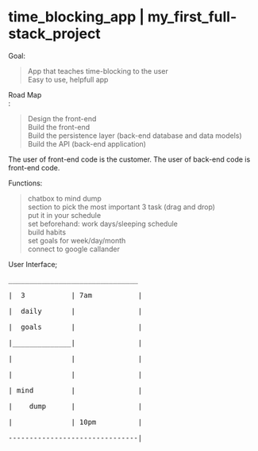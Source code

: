 # time_blocking_app   |   my_first_full-stack_project

Goal:<br/>

>App that teaches time-blocking to the user<br/>
>Easy to use, helpfull app
  
Road Map <br/>:
>Design the front-end<br />
>Build the front-end<br />
>Build the persistence layer (back-end database and data models)<br />
>Build the API (back-end application)<br />

The user of front-end code is the customer. The user of back-end code is front-end code.<br/>

Functions:<br/>
>chatbox to mind dump<br/>
>section to pick the most important 3 task (drag and drop)<br/>
>put it in your schedule<br/>
>set beforehand: work days/sleeping schedule<br/>
>build habits<br/>
>set goals for week/day/month<br/>
>connect to google callander <br/>

User Interface;<br/>
<pre>
_______________________________<br/>
|  3           | 7am           |<br/>
|  daily       |               |<br/>
|  goals       |               |<br/>
|______________|               |<br/>
|              |               |<br/>
|              |               |<br/>
| mind         |               |<br/>
|    dump      |               |<br/>
|              | 10pm          |<br/>
-------------------------------|<br/>
<pre/>
